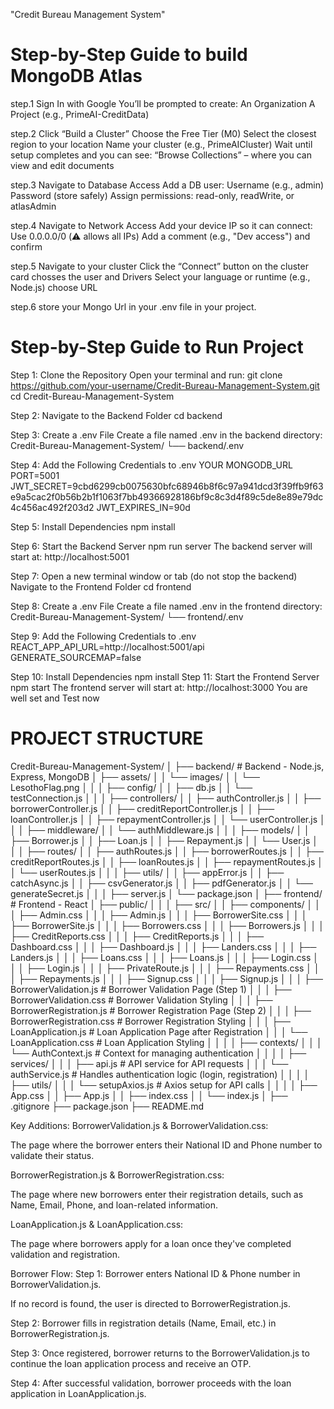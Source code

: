 "Credit Bureau Management System" 
# Step-by-Step Guide to build MongoDB Atlas
 step.1  Sign In with Google
        You’ll be prompted to create:
        An Organization
        A Project (e.g., PrimeAI-CreditData)

step.2 Click “Build a Cluster”
       Choose the Free Tier (M0)
       Select the closest region to your location
       Name your cluster (e.g., PrimeAICluster)
       Wait until setup completes and you can see: “Browse Collections” – where you can view and edit documents

step.3 Navigate to Database Access
       Add a DB user: Username (e.g., admin)
       Password (store safely)
       Assign permissions: read-only, readWrite, or atlasAdmin

step.4 Navigate to Network Access
       Add your device IP so it can connect: Use 0.0.0.0/0 (⚠️ allows all IPs)
       Add a comment (e.g., "Dev access") and confirm

step.5 Navigate to your cluster
       Click the “Connect” button on the cluster card
       chosses the user and Drivers
       Select your language or runtime (e.g., Node.js)
       choose URL

step.6 store your Mongo Url in your .env file in your project.

# Step-by-Step Guide to Run Project
Step 1: Clone the Repository
        Open your terminal and run:
        git clone https://github.com/your-username/Credit-Bureau-Management-System.git
        cd Credit-Bureau-Management-System

Step 2: Navigate to the Backend Folder
        cd backend

Step 3: Create a .env File
        Create a file named .env in the backend directory:
        Credit-Bureau-Management-System/
        └── backend/.env

Step 4: Add the Following Credentials to .env
        YOUR MONGODB_URL 
        PORT=5001
        JWT_SECRET=9cbd6299cb0075630bfc68946b8f6c97a941dcd3f39ffb9f63e9a5cac2f0b56b2b1f1063f7bb49366928186bf9c8c3d4f89c5de8e89e79dc4c456ac492f203d2
        JWT_EXPIRES_IN=90d

Step 5: Install Dependencies
        npm install

Step 6: Start the Backend Server
        npm run server
        The backend server will start at: http://localhost:5001

Step 7: Open a new terminal window or tab (do not stop the backend)
        Navigate to the Frontend Folder
        cd frontend

Step 8: Create a .env File
        Create a file named .env in the frontend directory:
        Credit-Bureau-Management-System/
        └── frontend/.env

Step 9: Add the Following Credentials to .env
        REACT_APP_API_URL=http://localhost:5001/api
        GENERATE_SOURCEMAP=false

Step 10: Install Dependencies
         npm install
Step 11: Start the Frontend Server
         npm start
         The frontend server will start at: http://localhost:3000
         You are well set and Test now



















# PROJECT STRUCTURE
Credit-Bureau-Management-System/
│
├── backend/                                   # Backend - Node.js, Express, MongoDB
│   ├── assets/
│   │   └── images/
│   │       └── LesothoFlag.png
│   │
│   ├── config/
│   │   ├── db.js
│   │   └── testConnection.js
│   │
│   ├── controllers/
│   │   ├── authController.js
│   │   ├── borrowerController.js
│   │   ├── creditReportController.js
│   │   ├── loanController.js
│   │   ├── repaymentController.js
│   │   └── userController.js
│   │
│   ├── middleware/
│   │   └── authMiddleware.js
│   │
│   ├── models/
│   │   ├── Borrower.js
│   │   ├── Loan.js
│   │   ├── Repayment.js
│   │   └── User.js
│   │
│   ├── routes/
│   │   ├── authRoutes.js
│   │   ├── borrowerRoutes.js
│   │   ├── creditReportRoutes.js
│   │   ├── loanRoutes.js
│   │   ├── repaymentRoutes.js
│   │   └── userRoutes.js
│   │
│   ├── utils/
│   │   ├── appError.js
│   │   ├── catchAsync.js
│   │   ├── csvGenerator.js
│   │   ├── pdfGenerator.js
│   │   └── generateSecret.js
│   │
│   ├── server.js
│   └── package.json
│
├── frontend/                                  # Frontend - React
│   ├── public/
│   │
│   ├── src/
│   │   ├── components/
│   │   │   ├── Admin.css
│   │   │   ├── Admin.js
│   │   │   ├── BorrowerSite.css
│   │   │   ├── BorrowerSite.js
│   │   │   ├── Borrowers.css
│   │   │   ├── Borrowers.js
│   │   │   ├── CreditReports.css
│   │   │   ├── CreditReports.js
│   │   │   ├── Dashboard.css
│   │   │   ├── Dashboard.js
│   │   │   ├── Landers.css
│   │   │   ├── Landers.js
│   │   │   ├── Loans.css
│   │   │   ├── Loans.js
│   │   │   ├── Login.css
│   │   │   ├── Login.js
│   │   │   ├── PrivateRoute.js
│   │   │   ├── Repayments.css
│   │   │   ├── Repayments.js
│   │   │   ├── Signup.css
│   │   │   ├── Signup.js
│   │   │   ├── BorrowerValidation.js          # Borrower Validation Page (Step 1)
│   │   │   ├── BorrowerValidation.css         # Borrower Validation Styling
│   │   │   ├── BorrowerRegistration.js        # Borrower Registration Page (Step 2)
│   │   │   ├── BorrowerRegistration.css       # Borrower Registration Styling
│   │   │   ├── LoanApplication.js             # Loan Application Page after Registration
│   │   │   └── LoanApplication.css            # Loan Application Styling
│   │
│   │   ├── contexts/
│   │   │   └── AuthContext.js                 # Context for managing authentication
│   │
│   │   ├── services/
│   │   │   ├── api.js                         # API service for API requests
│   │   │   └── authService.js                 # Handles authentication logic (login, registration)
│   │
│   │   ├── utils/
│   │   │   └── setupAxios.js                  # Axios setup for API calls
│   │
│   │   ├── App.css
│   │   ├── App.js
│   │   ├── index.css
│   │   └── index.js
│
├── .gitignore
├── package.json
├── README.md


Key Additions:
BorrowerValidation.js & BorrowerValidation.css:

The page where the borrower enters their National ID and Phone number to validate their status.

BorrowerRegistration.js & BorrowerRegistration.css:

The page where new borrowers enter their registration details, such as Name, Email, Phone, and loan-related information.

LoanApplication.js & LoanApplication.css:

The page where borrowers apply for a loan once they've completed validation and registration.

Borrower Flow:
Step 1: Borrower enters National ID & Phone number in BorrowerValidation.js.

If no record is found, the user is directed to BorrowerRegistration.js.

Step 2: Borrower fills in registration details (Name, Email, etc.) in BorrowerRegistration.js.

Step 3: Once registered, borrower returns to the BorrowerValidation.js to continue the loan application process and receive an OTP.

Step 4: After successful validation, borrower proceeds with the loan application in LoanApplication.js.